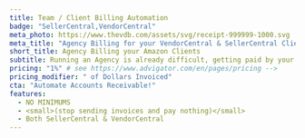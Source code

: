 ```yaml
---
title: Team / Client Billing Automation
badge: "SellerCentral,VendorCentral"
meta_photo: https://www.thevdb.com/assets/svg/receipt-999999-1000.svg
meta_title: "Agency Billing for your VendorCentral & SellerCentral Clients - Automated through Stripe"
short_title: Agency Billing your Amazon Clients
subtitle: Running an Agency is already difficult, getting paid by your clients should be easy. We help you calculate commissions and send PDF invoices. Can also integrate with Stripe to provide credit-card/ACH charges.
pricing: "1%" # see https://www.advigator.com/en/pages/pricing -->
pricing_modifier: " of Dollars Invoiced"
cta: "Automate Accounts Receivable!"
features:
  - NO MINIMUMS
  - <small>(stop sending invoices and pay nothing)</small>
  - Both SellerCentral & VendorCentral
---
```

